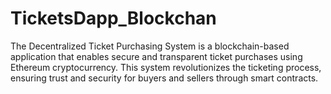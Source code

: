 # TicketsDapp_Blockchan
The Decentralized Ticket Purchasing System is a blockchain-based application that enables secure and transparent ticket purchases using Ethereum cryptocurrency. This system revolutionizes the ticketing process, ensuring trust and security for buyers and sellers through smart contracts.
